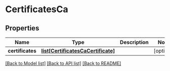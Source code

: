 # CertificatesCa

## Properties
Name | Type | Description | Notes
------------ | ------------- | ------------- | -------------
**certificates** | [**list[CertificatesCaCertificate]**](CertificatesCaCertificate.md) |  | [optional] 

[[Back to Model list]](../README.md#documentation-for-models) [[Back to API list]](../README.md#documentation-for-api-endpoints) [[Back to README]](../README.md)


